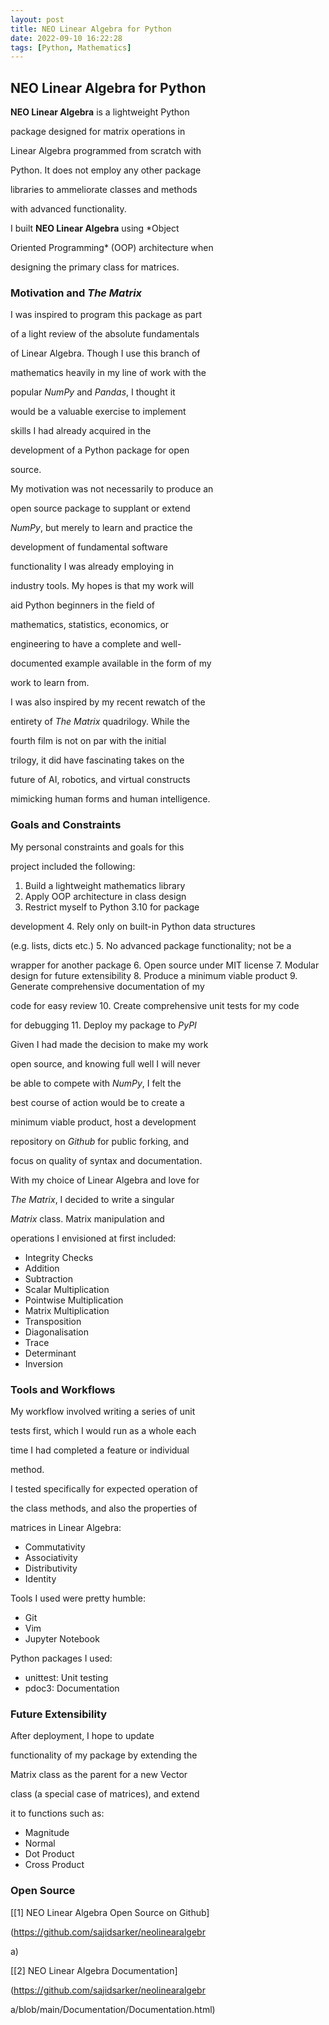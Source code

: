 ```yaml
---
layout: post
title: NEO Linear Algebra for Python
date: 2022-09-10 16:22:28
tags: [Python, Mathematics]
---
```

## NEO Linear Algebra for Python

**NEO Linear Algebra** is a lightweight Python 

package designed for matrix operations in 

Linear Algebra programmed from scratch with 

Python. It does not employ any other package 

libraries to ammeliorate classes and methods 

with advanced functionality.

I built **NEO Linear Algebra** using *Object 

Oriented Programming* (OOP) architecture when 

designing the primary class for matrices.

### Motivation and *The Matrix*

I was inspired to program this package as part 

of a light review of the absolute fundamentals 

of Linear Algebra. Though I use this branch of 

mathematics heavily in my line of work with the 

popular *NumPy* and *Pandas*, I thought it 

would be a valuable exercise to implement 

skills I had already acquired in the 

development of a Python package for open 

source.

My motivation was not necessarily to produce an 

open source package to supplant or extend 

*NumPy*, but merely to learn and practice the 

development of fundamental software 

functionality I was already employing in 

industry tools. My hopes is that my work will 

aid Python beginners in the field of 

mathematics, statistics, economics, or 

engineering to have a complete and well-

documented example available in the form of my 

work to learn from.

I was also inspired by my recent rewatch of the 

entirety of *The Matrix* quadrilogy. While the 

fourth film is not on par with the initial 

trilogy, it did have fascinating takes on the 

future of AI, robotics, and virtual constructs 

mimicking human forms and human intelligence.

### Goals and Constraints

My personal constraints and goals for this 

project included the following:
1. Build a lightweight mathematics library
2. Apply OOP architecture in class design
3. Restrict myself to Python 3.10 for package 

development
4. Rely only on built-in Python data structures 

(e.g. lists, dicts etc.)
5. No advanced package functionality; not be a 

wrapper for another package
6. Open source under MIT license
7. Modular design for future extensibility
8. Produce a minimum viable product
9. Generate comprehensive documentation of my 

code for easy review
10. Create comprehensive unit tests for my code 

for debugging
11. Deploy my package to *PyPI*

Given I had made the decision to make my work 

open source, and knowing full well I will never 

be able to compete with *NumPy*, I felt the 

best course of action would be to create a 

minimum viable product, host a development 

repository on *Github* for public forking, and 

focus on quality of syntax and documentation.

With my choice of Linear Algebra and love for 

*The Matrix*, I decided to write a singular 

*Matrix* class. Matrix manipulation and 

operations I envisioned at first included:
- Integrity Checks
- Addition
- Subtraction
- Scalar Multiplication
- Pointwise Multiplication
- Matrix Multiplication
- Transposition
- Diagonalisation
- Trace
- Determinant
- Inversion

### Tools and Workflows
My workflow involved writing a series of unit 

tests first, which I would run as a whole each 

time I had completed a feature or individual 

method.

I tested specifically for expected operation of 

the class methods, and also the properties of 

matrices in Linear Algebra:
- Commutativity
- Associativity
- Distributivity
- Identity

Tools I used were pretty humble:
- Git
- Vim
- Jupyter Notebook

Python packages I used:
- unittest: Unit testing
- pdoc3: Documentation

### Future Extensibility

After deployment, I hope to update 

functionality of my package by extending the 

Matrix class as the parent for a new Vector 

class (a special case of matrices), and extend 

it to functions such as:
- Magnitude
- Normal
- Dot Product
- Cross Product

### Open Source

[[1] NEO Linear Algebra Open Source on Github]

(https://github.com/sajidsarker/neolinearalgebr

a)

[[2] NEO Linear Algebra Documentation]

(https://github.com/sajidsarker/neolinearalgebr

a/blob/main/Documentation/Documentation.html)
